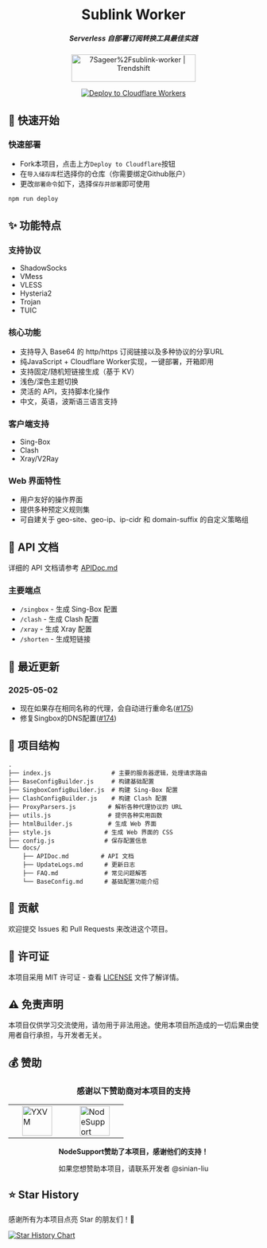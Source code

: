 <div align="center">
  <h1><b>Sublink Worker</b></h1>
  <h5><i>Serverless 自部署订阅转换工具最佳实践</i></h5>
  
  <a href="https://trendshift.io/repositories/12291" target="_blank">
    <img src="https://trendshift.io/api/badge/repositories/12291" alt="7Sageer%2Fsublink-worker | Trendshift" width="250" height="55"/>
  </a>
  
  <!-- <p>
    <a href="https://sublink-worker.sageer.me">https://sublink-worker.sageer.me</a>
  </p> -->
  <br>

  <p>
    <a href="https://dash.cloudflare.com/?to=/:account/workers-and-pages/create">
      <img src="https://deploy.workers.cloudflare.com/button" alt="Deploy to Cloudflare Workers"/>
    </a>
  </p>
</div>

## 🚀 快速开始

### 快速部署
- Fork本项目，点击上方`Deploy to Cloudflare`按钮
- 在`导入储存库`栏选择你的仓库（你需要绑定Github账户）
- 更改`部署命令`如下，选择`保存并部署`即可使用
``` bash
npm run deploy
```

## ✨ 功能特点

### 支持协议
- ShadowSocks
- VMess
- VLESS
- Hysteria2
- Trojan
- TUIC

### 核心功能
- 支持导入 Base64 的 http/https 订阅链接以及多种协议的分享URL
- 纯JavaScript + Cloudflare Worker实现，一键部署，开箱即用
- 支持固定/随机短链接生成（基于 KV）
- 浅色/深色主题切换
- 灵活的 API，支持脚本化操作
- 中文，英语，波斯语三语言支持

### 客户端支持
- Sing-Box
- Clash
- Xray/V2Ray

### Web 界面特性
- 用户友好的操作界面
- 提供多种预定义规则集
- 可自建关于 geo-site、geo-ip、ip-cidr 和 domain-suffix 的自定义策略组

## 📖 API 文档

详细的 API 文档请参考 [APIDoc.md](/docs/APIDoc.md)

### 主要端点
- `/singbox` - 生成 Sing-Box 配置
- `/clash` - 生成 Clash 配置
- `/xray` - 生成 Xray 配置
- `/shorten` - 生成短链接

## 📝 最近更新

### 2025-05-02

- 现在如果存在相同名称的代理，会自动进行重命名([#175](https://github.com/7Sageer/sublink-worker/pull/175))
- 修复Singbox的DNS配置([#174](https://github.com/7Sageer/sublink-worker/pull/174))

## 🔧 项目结构

```
.
├── index.js                 # 主要的服务器逻辑，处理请求路由
├── BaseConfigBuilder.js     # 构建基础配置
├── SingboxConfigBuilder.js  # 构建 Sing-Box 配置
├── ClashConfigBuilder.js    # 构建 Clash 配置
├── ProxyParsers.js         # 解析各种代理协议的 URL
├── utils.js                # 提供各种实用函数
├── htmlBuilder.js          # 生成 Web 界面
├── style.js               # 生成 Web 界面的 CSS
├── config.js              # 保存配置信息
└── docs/
    ├── APIDoc.md         # API 文档
    ├── UpdateLogs.md      # 更新日志
    ├── FAQ.md             # 常见问题解答
    └── BaseConfig.md      # 基础配置功能介绍
```

## 🤝 贡献

欢迎提交 Issues 和 Pull Requests 来改进这个项目。

## 📄 许可证

本项目采用 MIT 许可证 - 查看 [LICENSE](LICENSE) 文件了解详情。

## ⚠️ 免责声明

本项目仅供学习交流使用，请勿用于非法用途。使用本项目所造成的一切后果由使用者自行承担，与开发者无关。

## 💰 赞助

<div align="center">
  <h3>感谢以下赞助商对本项目的支持</h3>
<table border="0">
  <tr>
    <td>
      <a href="https://yxvm.com/" target="_blank" title="YXVM">
        <img src="https://image.779477.xyz/yxvm.png" alt="YXVM" height="60" hspace="20"/>
      </a>
    </td>
    <td>
      <a href="https://github.com/NodeSeekDev/NodeSupport" target="_blank" title="NodeSupport">
        <img src="https://image.779477.xyz/ns.png" alt="NodeSupport" height="60" hspace="20"/>
      </a>
    </td>
  </tr>
</table>
  <p><b>NodeSupport赞助了本项目，感谢他们的支持！</b></p>
  <p>如果您想赞助本项目，请联系开发者 <a href="https://github.com/sinian-liu" style="text-decoration: none;">@sinian-liu</a></p>
</div>

## ⭐ Star History

感谢所有为本项目点亮 Star 的朋友们！🌟

<a href="https://star-history.com/#sinian-liu/sublink-worker&Date">
 <picture>
   <source media="(prefers-color-scheme: dark)" srcset="https://api.star-history.com/svg?repos=7Sageer/sublink-worker&type=Date&theme=dark" />
   <source media="(prefers-color-scheme: light)" srcset="https://api.star-history.com/svg?repos=7Sageer/sublink-worker&type=Date" />
   <img alt="Star History Chart" src="https://api.star-history.com/svg?repos=7Sageer/sublink-worker&type=Date" />
 </picture>
</a> 
